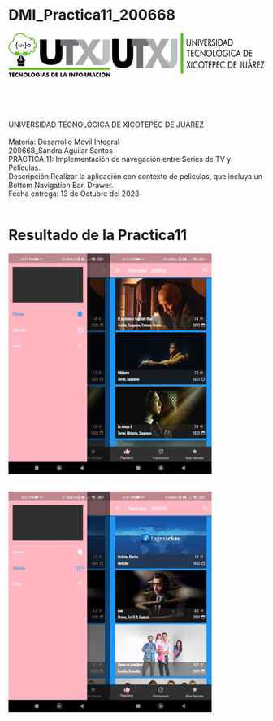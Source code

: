 # DMI_Practica11_200668
<div style="display: flex; justify-content: space-between;">
    <img align="left" src="https://github.com/MauricioRL15/Logos_UTXJ/blob/main/LOGO%20TIC.png?raw=true" alt="Imagen 1" width="200"; />
    <img align="right" src="https://github.com/MauricioRL15/Logos_UTXJ/blob/main/LOGO%20UTXJ%202019.png?raw=true" alt="Imagen 2" width="300" height="80" />
</div><br><br><br><br><br>
UNIVERSIDAD TECNOLÓGICA DE XICOTEPEC DE JUÁREZ <br><br>
Materia: Desarrollo Movil Integral <br>
200668_Sandra Aguilar Santos<br>
PRÁCTICA 11: Implementación de navegación entre Series de TV y Películas. <br>
Descripción:Realizar la aplicación con contexto de peliculas, que incluya un Bottom Navigation Bar, Drawer. <br>
Fecha entrega: 13 de Octubre del 2023 <br> <br>

# Resultado de la Practica11

<div style="display: flex; justify-content:">
 <img align="left" src="practica11_200668/images/mov1.jpg?raw=true" alt="Imagen 1" width="200";/>
<img align="left" src="practica11_200668/images/mov2.jpg?raw=true" alt="Imagen 2"  width="200" />
</div>
<br><br>
<div style="display: flex; justify-content:">
 <img align="left" src="practica11_200668/images/tv1.jpg?raw=true" alt="Imagen 1" width="200";/>
<img align="left" src="practica11_200668/images/tv2.jpg?raw=true" alt="Imagen 2"  width="200" />
</div>
